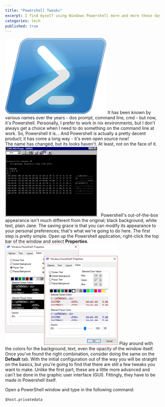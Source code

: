 ```yaml
---
title: "Powershell Tweaks"
excerpt: I find myself using Windows Powershell more and more these days; wanted to customize my experience.
categories: tech
published: true
---
```

!["Windows Powershell!"](/images/powershell2.png)
It has been known by various names over the years - dos prompt, command line, cmd - but now, it's Powershell. Personally, I prefer to work in nix environments, but I don't always get a choice when I need to do something on the command line at work. So, Powershell it is... And Powershell is actually a pretty decent product; it has come a long way - it's even open source now!  
The name has changed, but its looks haven't. At least, not on the face of it.   
!["Windows DOS Prompt"](/images/win95dosprompt2.png)  
Powershell's out-of-the-box appearance isn't much different from the original; black background, white text, plain Jane. The saving grace is that you can modify its appearance to your personal preferences; that's what we're going to do here. 
The first step is pretty simple. Open up the Powershell application, right-click the top bar of the window and select __Properties__. 
!["Powershell configuration"](/images/powershelloptions3.png) 
Play around with the colors for the background, text, even the opacity of the window itself. Once you've found the right combination, consider doing the same on the __Default__ tab. 
With the initial configuration out of the way you will be straight on the basics, but you're going to find that there are still a few tweaks you want to make. Unlike the first part, these are a little more advanced and can't be done in the graphic user interface (GUI). Fittingly, they have to be made in Powershell itself. 
 
Open a PowerShell window and type in the following command: 

`$host.privatedata`

